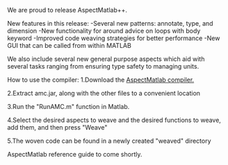 We are proud to release AspectMatlab++. 

New features in this release:
-Several new patterns: annotate, type, and dimension
-New functionality for around advice on loops with body keyword
-Improved code weaving strategies for better performance
-New GUI that can be called from within MATLAB

We also include several new general purpose aspects which aid with several tasks ranging from ensuring type safety to managing units.

How to use the compiler:
1.Download the [AspectMatlab compiler.](http://www.sable.mcgill.ca/mclab/projects/aspect-matlab/AspectMatlab.zip)

2.Extract amc.jar, along with the other files to a convenient location

3.Run the "RunAMC.m" function in Matlab.

4.Select the desired aspects to weave and the desired functions to weave, add them, and then press "Weave"

5.The woven code can be found in a newly created "weaved" directory


AspectMatlab reference guide to come shortly.

